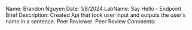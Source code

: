 Name: Brandon Nguyen
Date: 1/8/2024
LabName: Say Hello - Endpoint
Brief Description: Created Api that took user input and outputs the user's name in a sentence.
Peer Reviewer:
Peer Review Comments:
